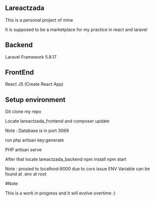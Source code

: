 ## Lareactzada 

This is a personal project of mine

It is supposed to be a marketplace for my practice in react and laravel

## Backend
Laravel Framework 5.8.17

## FrontEnd
React JS (Create React App)

## Setup environment

Git clone my repo

Locate lareactzada_frontend and composer update

Note : Database is in port 3069

run php artisan key:generate

PHP artisan serve

After that locate lareactzada_backend
npm install
npm start

Note : proxied to localhost:8000 due to cors issue
ENV Variable can be found at .env at root


#Note

This is a work in progress and it will evolve overtime :)